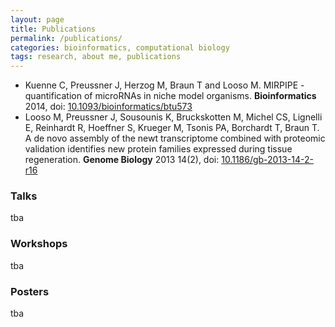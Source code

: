 ```yaml
---
layout: page
title: Publications
permalink: /publications/
categories: bioinformatics, computational biology
tags: research, about me, publications
---
```


* Kuenne C, Preussner J, Herzog M, Braun T and Looso M. MIRPIPE - quantification of microRNAs in niche model organisms. **Bioinformatics** 2014, doi: <a href="http://dx.doi.org/10.1093/bioinformatics/btu573">10.1093/bioinformatics/btu573</a>
* Looso M, Preussner J, Sousounis K, Bruckskotten M, Michel CS, Lignelli E, Reinhardt R, Hoeffner S, Krueger M, Tsonis PA, Borchardt T, Braun T. A de novo assembly of the newt transcriptome combined with proteomic validation identifies new protein families expressed during tissue regeneration. **Genome Biology** 2013 14(2), doi: <a href="http://dx.doi.org/10.1186/gb-2013-14-2-r16">10.1186/gb-2013-14-2-r16</a>

### Talks

tba

### Workshops

tba

### Posters

tba